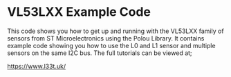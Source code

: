 # VL53LXX Example Code

This code shows you how to get up and running with the VL53LXX family of sensors from ST Microelectronics using the Polou Library. 
It contains example code showing you how to use the L0 and L1 sensor and multiple sensors on the same I2C bus.
The full tutorials can be viewed at;

https://www.l33t.uk/
